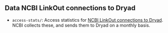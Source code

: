 Data NCBI LinkOut connections to Dryad
--------------------------------------

- `access-stats/`: Access statistics for [NCBI LinkOut connections to
  Dryad](http://wiki.datadryad.org/NCBI_LinkOut). NCBI collects these, and
  sends them to Dryad on a monthly basis.

